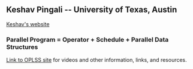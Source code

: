 ## Keshav Pingali -- University of Texas, Austin

[Keshav's website](https://www.cs.utexas.edu/~pingali/)

### Parallel Program = Operator + Schedule + Parallel Data Structures

[Link to OPLSS site](https://www.cs.uoregon.edu/research/summerschool/summer18/topics.php#Pingali) for videos and other information, links, and resources.
